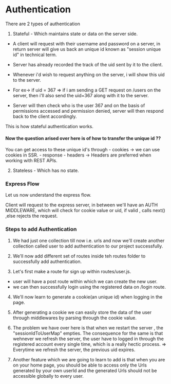 # Authentication

There are 2 types of authentication 

1. Stateful - Which maintains state or data on the server side.

  - A client will request with their username and password on a server, in return server will give us back an unique id known as "session unique id" in technical term.
  
  - Server has already recorded the track of the uid sent by it to the client.

  - Whenever i'd wish to request anything on the server, i will show this uid to the server.

  - For ex-> if uid = 367 => if i am sending a GET request on /users on the server, then i'll also send the uid=367 along with it to the server.

  - Server will then check who is the user 367 and on the basis of permissions accessed and permission denied, server will then respond back to the client accordingly.

  This is how stateful authentication works.

  #### Now the question arised over here is of how to transfer the unique id ??
  
  You can get access to these unique id's through 
    - cookies -> we can use cookies in SSR.
    - response
    - headers -> Headers are preferred when working with REST APIs.

2. Stateless - Which has no state.

### Express Flow 

Let us now understand the express flow.

Client will request to the express server, in between we'll have an AUTH MIDDLEWARE, which will check for cookie value or uid, if valid , calls next() ,else rejects the request.

### Steps to add Authentication 

1. We had just one collection till now i.e. urls and now we'll create another collection called user to add authentication to our project successfully.

2. We'll now add different set of routes inside teh routes folder to successfully add authentication.

3. Let's first make a route for sign up within routes/user.js.

  - user will have a post route within which we can create the new user.
  - we can then successfully login using the registered data on /login route.

4. We'll now learn to generate a cookie(an unique id) when logging in the page.

5. After generating a cookie we can easily store the data of the user through middlewares by parsing through the cookie value.

6. The problem we have over here is that when we restart the server , the "sessionIdToUserMap" empties. The consequence for the same is that wehnever we refresh the server, the user have to logged in through the registered account every single time, which is a really hectic process. => Everytime we refresh the server, the previous uid expires.

7. Another feature which we are going to learn to add is that when you are on your home page, you should be able to access only the Urls generated by your own userId and the generated Urls should not be accessible globally to every user.